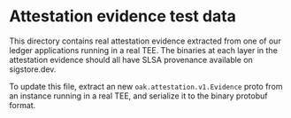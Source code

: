 # Attestation evidence test data

This directory contains real attestation evidence extracted from one of our ledger applications
running in a real TEE. The binaries at each layer in the attestation evidence should all have SLSA
provenance available on sigstore.dev.

To update this file, extract an new `oak.attestation.v1.Evidence` proto from an instance running in
a real TEE, and serialize it to the binary protobuf format.